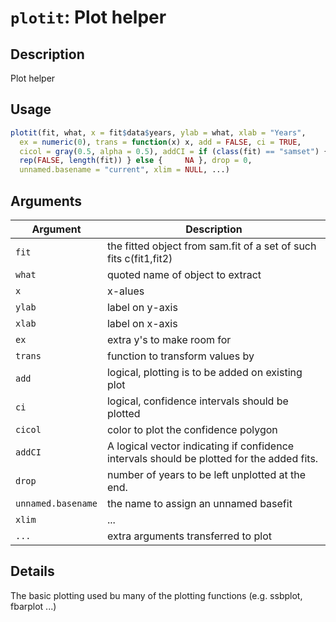 # `plotit`: Plot helper

## Description


 Plot helper


## Usage

```r
plotit(fit, what, x = fit$data$years, ylab = what, xlab = "Years",
  ex = numeric(0), trans = function(x) x, add = FALSE, ci = TRUE,
  cicol = gray(0.5, alpha = 0.5), addCI = if (class(fit) == "samset") {    
  rep(FALSE, length(fit)) } else {     NA }, drop = 0,
  unnamed.basename = "current", xlim = NULL, ...)
```


## Arguments

Argument      |Description
------------- |----------------
```fit```     |     the fitted object from sam.fit of a set of such fits c(fit1,fit2)
```what```     |     quoted name of object to extract
```x```     |     x-alues
```ylab```     |     label on y-axis
```xlab```     |     label on x-axis
```ex```     |     extra y's to make room for
```trans```     |     function to transform values by
```add```     |     logical, plotting is to be added on existing plot
```ci```     |     logical, confidence intervals should be plotted
```cicol```     |     color to plot the confidence polygon
```addCI```     |     A logical vector indicating if confidence intervals should be plotted for the added fits.
```drop```     |     number of years to be left unplotted at the end.
```unnamed.basename```     |     the name to assign an unnamed basefit
```xlim```     |     ...
```...```     |     extra arguments transferred to plot

## Details


 The basic plotting used bu many of the plotting functions (e.g. ssbplot, fbarplot ...)


